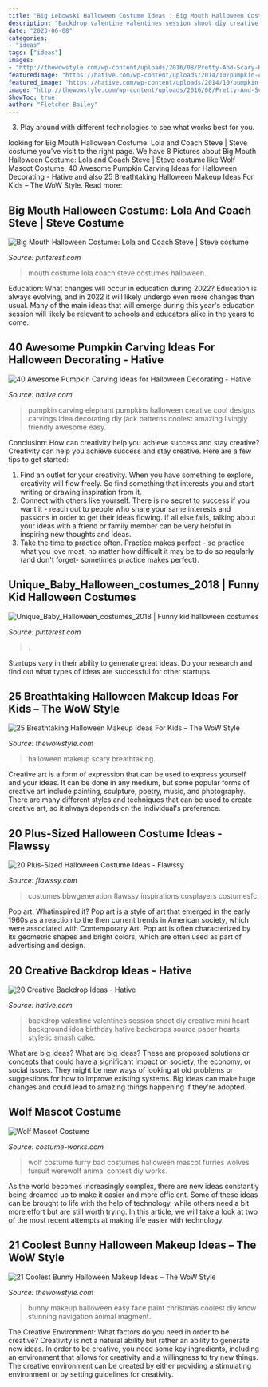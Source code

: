 ```yaml
---
title: "Big Lebowski Halloween Costume Ideas : Big Mouth Halloween Costume: Lola And Coach Steve"
description: "Backdrop valentine valentines session shoot diy creative mini heart background idea birthday hative backdrops source paper hearts styletic smash cake"
date: "2023-06-08"
categories:
- "ideas"
tags: ["ideas"]
images:
- "http://thewowstyle.com/wp-content/uploads/2016/08/Pretty-And-Scary-Halloween-Makeup.jpg"
featuredImage: "https://hative.com/wp-content/uploads/2014/10/pumpkin-carving-ideas/25-elephant-pumpkin.jpg"
featured_image: "https://hative.com/wp-content/uploads/2014/10/pumpkin-carving-ideas/25-elephant-pumpkin.jpg"
image: "http://thewowstyle.com/wp-content/uploads/2016/08/Pretty-And-Scary-Halloween-Makeup.jpg"
ShowToc: true
author: "Fletcher Bailey"
---
```



3. Play around with different technologies to see what works best for you. 

	

		
looking for Big Mouth Halloween Costume: Lola and Coach Steve | Steve costume you've visit to the right page. We have 8 Pictures about Big Mouth Halloween Costume: Lola and Coach Steve | Steve costume like Wolf Mascot Costume, 40 Awesome Pumpkin Carving Ideas for Halloween Decorating - Hative and also 25 Breathtaking Halloween Makeup Ideas For Kids – The WoW Style. Read more:
		
    
## Big Mouth Halloween Costume: Lola And Coach Steve | Steve Costume

<img loading=lazy src="https://i.pinimg.com/736x/46/a2/a9/46a2a9dcdc30b72f5db493e9411dc9a8.jpg" onerror="this.onerror=null;this.src='https://tse2.mm.bing.net/th?id=OIP.deUDB7N1efJ1GTwK7s9MAQHaJ3&amp;pid=15.1';" alt="Big Mouth Halloween Costume: Lola and Coach Steve | Steve costume">

_Source: pinterest.com_

>mouth costume lola coach steve costumes halloween. 

	

Education: What changes will occur in education during 2022?
Education is always evolving, and in 2022 it will likely undergo even more changes than usual. Many of the main ideas that will emerge during this year's education session will likely be relevant to schools and educators alike in the years to come.

    
## 40 Awesome Pumpkin Carving Ideas For Halloween Decorating - Hative

<img loading=lazy src="https://hative.com/wp-content/uploads/2014/10/pumpkin-carving-ideas/25-elephant-pumpkin.jpg" onerror="this.onerror=null;this.src='https://tse2.mm.bing.net/th?id=OIP.ckNgBTfrVTNPfZ8VyDiHAQHaIh&amp;pid=15.1';" alt="40 Awesome Pumpkin Carving Ideas for Halloween Decorating - Hative">

_Source: hative.com_

>pumpkin carving elephant pumpkins halloween creative cool designs carvings idea decorating diy jack patterns coolest amazing livingly friendly awesome easy. 

	

Conclusion: How can creativity help you achieve success and stay creative?
Creativity can help you achieve success and stay creative. Here are a few tips to get started: 
1. Find an outlet for your creativity. When you have something to explore, creativity will flow freely. So find something that interests you and start writing or drawing inspiration from it. 
2. Connect with others like yourself. There is no secret to success if you want it - reach out to people who share your same interests and passions in order to get their ideas flowing. If all else fails, talking about your ideas with a friend or family member can be very helpful in inspiring new thoughts and ideas. 
3. Take the time to practice often. Practice makes perfect - so practice what you love most, no matter how difficult it may be to do so regularly (and don't forget- sometimes practice makes perfect).

    
## Unique_Baby_Halloween_costumes_2018 | Funny Kid Halloween Costumes

<img loading=lazy src="https://i.pinimg.com/736x/b1/25/c3/b125c3abd5f5daffa8d8597c16345f28.jpg" onerror="this.onerror=null;this.src='https://tse2.mm.bing.net/th?id=OIP.q2rzsMBQjTr-mqtjiQx-sAAAAA&amp;pid=15.1';" alt="Unique_Baby_Halloween_costumes_2018 | Funny kid halloween costumes">

_Source: pinterest.com_

>. 

	

Startups vary in their ability to generate great ideas. Do your research and find out what types of ideas are successful for other startups.

    
## 25 Breathtaking Halloween Makeup Ideas For Kids – The WoW Style

<img loading=lazy src="http://thewowstyle.com/wp-content/uploads/2016/08/Pretty-And-Scary-Halloween-Makeup.jpg" onerror="this.onerror=null;this.src='https://tse1.mm.bing.net/th?id=OIP.b1ev4pF4NRX3zbzB7rjUpwHaLH&amp;pid=15.1';" alt="25 Breathtaking Halloween Makeup Ideas For Kids – The WoW Style">

_Source: thewowstyle.com_

>halloween makeup scary breathtaking. 

	

Creative art is a form of expression that can be used to express yourself and your ideas. It can be done in any medium, but some popular forms of creative art include painting, sculpture, poetry, music, and photography. There are many different styles and techniques that can be used to create creative art, so it always depends on the individual's preference.

    
## 20 Plus-Sized Halloween Costume Ideas - Flawssy

<img loading=lazy src="http://flawssy.com/wp-content/uploads/2016/05/Plus-Size-Wonder-Woman.jpg" onerror="this.onerror=null;this.src='https://tse3.mm.bing.net/th?id=OIP.mRxBfLg2bSlysH4ckLC33wHaKb&amp;pid=15.1';" alt="20 Plus-Sized Halloween Costume Ideas - Flawssy">

_Source: flawssy.com_

>costumes bbwgeneration flawssy inspirations cosplayers costumesfc. 

	

Pop art: Whatinspired it?
Pop art is a style of art that emerged in the early 1960s as a reaction to the then current trends in American society, which were associated with Contemporary Art. Pop art is often characterized by its geometric shapes and bright colors, which are often used as part of advertising and design.

    
## 20 Creative Backdrop Ideas - Hative

<img loading=lazy src="https://hative.com/wp-content/uploads/2014/12/backdrop-ideas/10-creative-backdrop-ideas.jpg" onerror="this.onerror=null;this.src='https://tse3.mm.bing.net/th?id=OIP.uNUmSlDfdLBlWMhahRNitgHaLH&amp;pid=15.1';" alt="20 Creative Backdrop Ideas - Hative">

_Source: hative.com_

>backdrop valentine valentines session shoot diy creative mini heart background idea birthday hative backdrops source paper hearts styletic smash cake. 

	

What are big ideas?
What are big ideas? These are proposed solutions or concepts that could have a significant impact on society, the economy, or social issues. They might be new ways of looking at old problems or suggestions for how to improve existing systems. Big ideas can make huge changes and could lead to amazing things happening if they're adopted.

    
## Wolf Mascot Costume

<img loading=lazy src="http://photos.costume-works.com/full/wolf.jpg" onerror="this.onerror=null;this.src='https://tse1.mm.bing.net/th?id=OIP.Dq9_1zkuFWoLaXOWWFW0hgHaKD&amp;pid=15.1';" alt="Wolf Mascot Costume">

_Source: costume-works.com_

>wolf costume furry bad costumes halloween mascot furries wolves fursuit werewolf animal contest diy works. 

	

As the world becomes increasingly complex, there are new ideas constantly being dreamed up to make it easier and more efficient. Some of these ideas can be brought to life with the help of technology, while others need a bit more effort but are still worth trying. In this article, we will take a look at two of the most recent attempts at making life easier with technology.

    
## 21 Coolest Bunny Halloween Makeup Ideas – The WoW Style

<img loading=lazy src="http://thewowstyle.com/wp-content/uploads/2016/07/Stunning-Bunny-Halloween-Makeup.jpg" onerror="this.onerror=null;this.src='https://tse1.mm.bing.net/th?id=OIP.0HNAM_9T7aJVWlt2oCvrXwHaKs&amp;pid=15.1';" alt="21 Coolest Bunny Halloween Makeup Ideas – The WoW Style">

_Source: thewowstyle.com_

>bunny makeup halloween easy face paint christmas coolest diy know stunning navigation animal magment. 

	

The Creative Environment: What factors do you need in order to be creative?
Creativity is not a natural ability but rather an ability to generate new ideas. In order to be creative, you need some key ingredients, including an environment that allows for creativity and a willingness to try new things. The creative environment can be created by either providing a stimulating environment or by setting guidelines for creativity.

